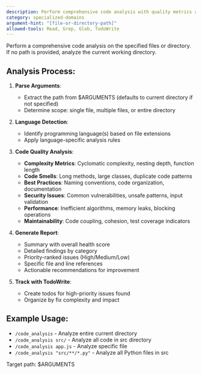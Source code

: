 ```yaml
---
description: Perform comprehensive code analysis with quality metrics and recommendations
category: specialized-domains
argument-hint: "[file-or-directory-path]"
allowed-tools: Read, Grep, Glob, TodoWrite
---
```


Perform a comprehensive code analysis on the specified files or directory. If no path is provided, analyze the current working directory.

## Analysis Process:

1. **Parse Arguments**:
   - Extract the path from $ARGUMENTS (defaults to current directory if not specified)
   - Determine scope: single file, multiple files, or entire directory

2. **Language Detection**:
   - Identify programming language(s) based on file extensions
   - Apply language-specific analysis rules

3. **Code Quality Analysis**:
   - **Complexity Metrics**: Cyclomatic complexity, nesting depth, function length
   - **Code Smells**: Long methods, large classes, duplicate code patterns
   - **Best Practices**: Naming conventions, code organization, documentation
   - **Security Issues**: Common vulnerabilities, unsafe patterns, input validation
   - **Performance**: Inefficient algorithms, memory leaks, blocking operations
   - **Maintainability**: Code coupling, cohesion, test coverage indicators

4. **Generate Report**:
   - Summary with overall health score
   - Detailed findings by category
   - Priority-ranked issues (High/Medium/Low)
   - Specific file and line references
   - Actionable recommendations for improvement

5. **Track with TodoWrite**:
   - Create todos for high-priority issues found
   - Organize by fix complexity and impact

## Example Usage:
- `/code_analysis` - Analyze entire current directory
- `/code_analysis src/` - Analyze all code in src directory
- `/code_analysis app.js` - Analyze specific file
- `/code_analysis "src/**/*.py"` - Analyze all Python files in src

Target path: $ARGUMENTS
